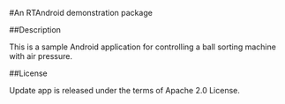 #An RTAndroid demonstration package

##Description

This is a sample Android application for controlling a ball sorting machine with air pressure.

##License

Update app is released under the terms of Apache 2.0 License.
